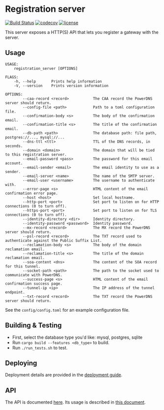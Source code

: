 # Registration server

[![Build Status](https://travis-ci.org/mozilla-iot/registration_server.svg?branch=master)](https://travis-ci.org/mozilla-iot/registration_server)
[![codecov](https://codecov.io/gh/mozilla-iot/registration_server/branch/master/graph/badge.svg)](https://codecov.io/gh/mozilla-iot/registration_server)
[![license](https://img.shields.io/badge/license-MPL--2.0-blue.svg)](LICENSE)

This server exposes a HTTP(S) API that lets you register a gateway with the server.

## Usage

```
USAGE:
    registration_server [OPTIONS]

FLAGS:
    -h, --help       Prints help information
    -V, --version    Prints version information

OPTIONS:
        --caa-record <record>           The CAA record the PowerDNS server should return.
        --config-file <path>            Path to a toml configuration file.
        --confirmation-body <s>         The body of the confirmation email.
        --confirmation-title <s>        The title of the confirmation email.
        --db-path <path>                The database path: file path, postgres://..., mysql://...
        --dns-ttl <ttl>                 TTL of the DNS records, in seconds.
        --domain <domain>               The domain that will be tied to this registration server.
        --email-password <pass>         The password for this email account.
        --email-sender <email>          The email identity to use as a sender.
        --email-server <name>           The name of the SMTP server.
        --email-user <username>         The username to authenticate with.
        --error-page <s>                HTML content of the email confirmation error page.
        --host <host>                   Set local hostname.
        --http-port <port>              Set port to listen on for HTTP connections (0 to turn off).
        --https-port <port>             Set port to listen on for TLS connections (0 to turn off).
        --identity-directory <dir>      Identity directory.
        --identity-password <password>  Identity password.
        --mx-record <record>            The MX record the PowerDNS server should return.
        --psl-record <record>           The TXT record used to authenticate against the Public Suffix List.
        --reclamation-body <s>          The body of the domain reclamation email.
        --reclamation-title <s>         The title of the domain reclamation email.
        --soa-content <dns>             The content of the SOA record for this tunnel.
        --socket-path <path>            The path to the socket used to communicate with PowerDNS.
        --success-page <s>              HTML content of the email confirmation success page.
        --tunnel-ip <ip>                The IP address of the tunnel endpoint.
        --txt-record <record>           The TXT record the PowerDNS server should return.
```

See the `config/config.toml` for an example configuration file.


## Building & Testing

* First, select the database type you'd like: mysql, postgres, sqlite
* Run `cargo build --features <db_type>` to build.
* Run `./run_tests.sh` to test.

## Deploying

Deployment details are provided in the [deployment guide](doc/deployment.md).

## API

The API is documented [here](doc/api.md). Its usage is described in [this document](doc/flow.md).
